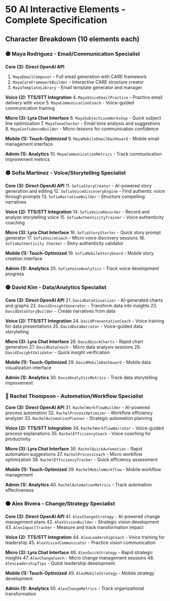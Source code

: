 # 50 AI Interactive Elements - Complete Specification

## Character Breakdown (10 elements each)

### 🟣 Maya Rodriguez - Email/Communication Specialist
**Core (3): Direct OpenAI API**
1. `MayaEmailComposer` - Full email generation with CARE framework
2. `MayaCareFrameworkBuilder` - Interactive CARE structure creator
3. `MayaTemplateLibrary` - Email template generator and manager

**Voice (2): TTS/STT Integration**
4. `MayaVoiceEmailPractice` - Practice email delivery with voice
5. `MayaCommunicationCoach` - Voice-guided communication training

**Micro (3): Lyra Chat Interface**
6. `MayaSubjectLineWorkshop` - Quick subject line optimization
7. `MayaToneChecker` - Email tone analysis and suggestions  
8. `MayaConfidenceBuilder` - Micro-lessons for communication confidence

**Mobile (1): Touch-Optimized**
9. `MayaMobileEmailDashboard` - Mobile email management interface

**Admin (1): Analytics**
10. `MayaCommunicationMetrics` - Track communication improvement metrics

### 🟡 Sofia Martinez - Voice/Storytelling Specialist
**Core (3): Direct OpenAI API**
11. `SofiaStoryCreator` - AI-powered story generation and editing
12. `SofiaVoiceDiscoveryEngine` - Find authentic voice through prompts
13. `SofiaNarrativeBuilder` - Structure compelling narratives

**Voice (2): TTS/STT Integration**
14. `SofiaVoiceRecorder` - Record and analyze storytelling voice
15. `SofiaAuthenticityTrainer` - Voice authenticity coaching

**Micro (3): Lyra Chat Interface**
16. `SofiaStoryStarter` - Quick story prompt generator
17. `SofiaVoiceCoach` - Micro voice discovery sessions
18. `SofiaAuthenticity Checker` - Story authenticity validator

**Mobile (1): Touch-Optimized**
19. `SofiaMobileStoryboard` - Mobile story creation interface

**Admin (1): Analytics**
20. `SofiaVoiceAnalytics` - Track voice development progress

### 🟢 David Kim - Data/Analytics Specialist  
**Core (3): Direct OpenAI API**
21. `DavidDataVisualizer` - AI-generated charts and graphs
22. `DavidInsightGenerator` - Transform data into insights
23. `DavidDataStoryBuilder` - Create narratives from data

**Voice (2): TTS/STT Integration**
24. `DavidPresentationCoach` - Voice training for data presentations
25. `DavidDataNarrator` - Voice-guided data storytelling

**Micro (3): Lyra Chat Interface**
26. `DavidQuickCharts` - Rapid chart generation
27. `DavidDataCoach` - Micro data analysis sessions
28. `DavidInsightValidator` - Quick insight verification

**Mobile (1): Touch-Optimized**
29. `DavidMobileDashboard` - Mobile data visualization interface

**Admin (1): Analytics**
30. `DavidAnalyticsMetrics` - Track data storytelling improvement

### 🔵 Rachel Thompson - Automation/Workflow Specialist
**Core (3): Direct OpenAI API**
31. `RachelWorkflowBuilder` - AI-powered process automation
32. `RachelProcessOptimizer` - Workflow efficiency analyzer
33. `RachelAutomationPlanner` - Strategic automation planning

**Voice (2): TTS/STT Integration**
34. `RachelWorkflowNarrator` - Voice-guided process explanations
35. `RachelEfficiencyCoach` - Voice coaching for productivity

**Micro (3): Lyra Chat Interface**
36. `RachelQuickAutomation` - Rapid automation suggestions
37. `RachelProcessCoach` - Micro workflow optimization
38. `RachelEfficiencyTracker` - Quick efficiency assessment

**Mobile (1): Touch-Optimized**
39. `RachelMobileWorkflow` - Mobile workflow management

**Admin (1): Analytics**
40. `RachelAutomationMetrics` - Track automation effectiveness

### 🟠 Alex Rivera - Change/Strategy Specialist
**Core (3): Direct OpenAI API**
41. `AlexChangeStrategy` - AI-powered change management plans
42. `AlexVisionBuilder` - Strategic vision development
43. `AlexImpactTracker` - Measure and track transformation impact

**Voice (2): TTS/STT Integration**
44. `AlexLeadershipCoach` - Voice training for leadership
45. `AlexVisionCommunicator` - Practice vision communication

**Micro (3): Lyra Chat Interface**
46. `AlexQuickStrategy` - Rapid strategic insights
47. `AlexChangeCoach` - Micro change management sessions
48. `AlexLeadershipTips` - Quick leadership development

**Mobile (1): Touch-Optimized**
49. `AlexMobileStrategy` - Mobile strategy development

**Admin (1): Analytics**
50. `AlexChangeMetrics` - Track organizational transformation